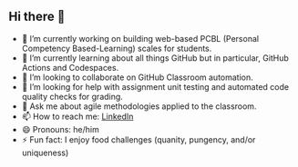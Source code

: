 ## Hi there 👋

- 🔭 I’m currently working on building web-based PCBL (Personal Competency Based-Learning) scales for students.
- 🌱 I’m currently learning about all things GitHub but in particular, GitHub Actions and Codespaces.
- 👯 I’m looking to collaborate on GitHub Classroom automation.
- 🤔 I’m looking for help with assignment unit testing and automated code quality checks for grading.
- 💬 Ask me about agile methodologies applied to the classroom.
- 📫 How to reach me: [LinkedIn](https://www.linkedin.com/in/gfbustamante/)
- 😄 Pronouns: he/him
- ⚡ Fun fact: I enjoy food challenges (quanity, pungency, and/or uniqueness)

